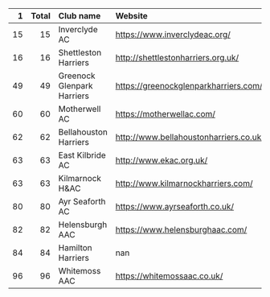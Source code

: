 |   1 |   Total | Club name                  | Website                                |
|----:|--------:|:---------------------------|:---------------------------------------|
|  15 |      15 | Inverclyde AC              | https://www.inverclydeac.org/          |
|  16 |      16 | Shettleston Harriers       | http://shettlestonharriers.org.uk/     |
|  49 |      49 | Greenock Glenpark Harriers | https://greenockglenparkharriers.com/  |
|  60 |      60 | Motherwell AC              | https://motherwellac.com/              |
|  62 |      62 | Bellahouston Harriers      | http://www.bellahoustonharriers.co.uk/ |
|  63 |      63 | East Kilbride AC           | http://www.ekac.org.uk/                |
|  63 |      63 | Kilmarnock H&AC            | http://www.kilmarnockharriers.com/     |
|  80 |      80 | Ayr Seaforth AC            | https://www.ayrseaforth.co.uk/         |
|  82 |      82 | Helensburgh AAC            | https://www.helensburghaac.com/        |
|  84 |      84 | Hamilton Harriers          | nan                                    |
|  96 |      96 | Whitemoss AAC              | https://whitemossaac.co.uk/            |